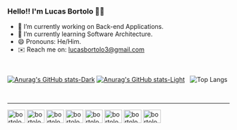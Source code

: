 ### Hello!! I'm Lucas Bortolo 👨‍💻


- 🔭 I’m currently working on Back-end Applications.
- 🌱 I’m currently learning Software Architecture.
- 😄 Pronouns: He/Him.
- ✉️ Reach me on: lucasbortolo3@gmail.com

<br>

[![Anurag's GitHub stats-Dark](https://github-readme-stats.vercel.app/api?username=encortonado&show_icons=true&theme=dracula#gh-dark-mode-only)](https://github.com/anuraghazra/github-readme-stats#gh-dark-mode-only)
[![Anurag's GitHub stats-Light](https://github-readme-stats.vercel.app/api?username=encortonado&show_icons=true&theme=default#gh-light-mode-only)](https://github.com/anuraghazra/github-readme-stats#gh-light-mode-only) &nbsp; ![Top Langs](https://github-readme-stats.vercel.app/api/top-langs/?username=encortonado&layout=compact&theme=dracula)

<br>

<hr>

<div style="display: inline_block">
  <img align="center" alt="bortolo-JAVA" height="30" width="40" src="https://cdn.jsdelivr.net/gh/devicons/devicon/icons/java/java-original.svg" />
  <img align="center" alt="bortolo-Spring" height="30" width="40" src="https://cdn.jsdelivr.net/gh/devicons/devicon/icons/spring/spring-original.svg" />     
  <img align="center" alt="bortolo-MongoDB" height="30" width="40" src="https://cdn.jsdelivr.net/gh/devicons/devicon/icons/mongodb/mongodb-original.svg" />
  <img align="center" alt="bortolo-K8s" height="30" width="40" src="https://cdn.jsdelivr.net/gh/devicons/devicon/icons/kubernetes/kubernetes-plain.svg" />
  <img align="center" alt="bortolo-Javascript" height="30" width="40" src="https://cdn.jsdelivr.net/gh/devicons/devicon/icons/javascript/javascript-plain.svg" />
  <img align="center" alt="bortolo-Typescript" height="30" width="40" src="https://cdn.jsdelivr.net/gh/devicons/devicon/icons/typescript/typescript-plain.svg" />
  <img align="center" alt="bortolo-Angular" height="30" width="40" src="https://cdn.jsdelivr.net/gh/devicons/devicon/icons/angularjs/angularjs-plain.svg" />
  <img align="center" alt="bortolo-Scss" height="30" width="40" src="https://cdn.jsdelivr.net/gh/devicons/devicon/icons/sass/sass-original.svg" />
          
          
          
          
</div>
